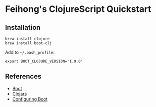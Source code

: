 # Feihong's ClojureScript Quickstart

## Installation

```
brew install clojure
brew install boot-clj
```

Add to `~/.bash_profile`:

```
export BOOT_CLOJURE_VERSION='1.9.0'
```

## References

- [Boot](https://github.com/boot-clj/boot)
- [Clojars](https://clojars.org/)
- [Configuring Boot](https://github.com/boot-clj/boot/wiki/Configuring-Boot)
